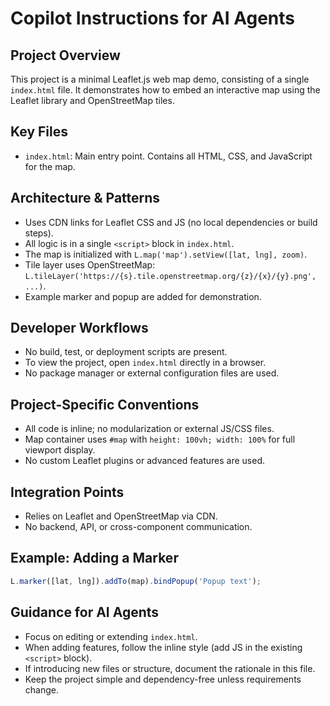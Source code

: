# Copilot Instructions for AI Agents

## Project Overview
This project is a minimal Leaflet.js web map demo, consisting of a single `index.html` file. It demonstrates how to embed an interactive map using the Leaflet library and OpenStreetMap tiles.

## Key Files
- `index.html`: Main entry point. Contains all HTML, CSS, and JavaScript for the map.

## Architecture & Patterns
- Uses CDN links for Leaflet CSS and JS (no local dependencies or build steps).
- All logic is in a single `<script>` block in `index.html`.
- The map is initialized with `L.map('map').setView([lat, lng], zoom)`.
- Tile layer uses OpenStreetMap: `L.tileLayer('https://{s}.tile.openstreetmap.org/{z}/{x}/{y}.png', ...)`.
- Example marker and popup are added for demonstration.

## Developer Workflows
- No build, test, or deployment scripts are present.
- To view the project, open `index.html` directly in a browser.
- No package manager or external configuration files are used.

## Project-Specific Conventions
- All code is inline; no modularization or external JS/CSS files.
- Map container uses `#map` with `height: 100vh; width: 100%` for full viewport display.
- No custom Leaflet plugins or advanced features are used.

## Integration Points
- Relies on Leaflet and OpenStreetMap via CDN.
- No backend, API, or cross-component communication.

## Example: Adding a Marker
```js
L.marker([lat, lng]).addTo(map).bindPopup('Popup text');
```

## Guidance for AI Agents
- Focus on editing or extending `index.html`.
- When adding features, follow the inline style (add JS in the existing `<script>` block).
- If introducing new files or structure, document the rationale in this file.
- Keep the project simple and dependency-free unless requirements change.
